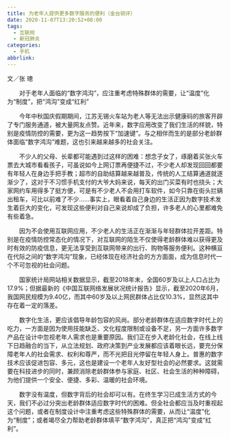 ```yaml
---
title: 为老年人提供更多数字服务的便利（金台锐评）
date: 2020-11-07T13:20:52+08:00
tags:
  - 互联网
  - 新冠肺炎
categories:
  - 手机
abbrlink:
---
```


文／张  璁

　　对于老年人面临的“数字鸿沟”，应注重考虑特殊群体的需要，让“温度”化为“制度”，把“鸿沟”变成“红利”

　　今年中秋国庆假期期间，江苏无锡火车站为老人等无法出示健康码的旅客开辟了专门服务通道，被大量网友点赞。近年来，数字应用改变了我们生活的样貌，特别是疫情防控的需要，更为这一趋势按下“加速键”。与之相伴而生的是部分老龄群体面临“数字鸿沟”难题，这也引来越来越多的社会关注。

　　不少人的父母、长辈都可能遇到过这样的困难：想念子女了，琢磨着买张火车票去大城市看看孩子，可虽说如今上网订票再便捷不过，不少老人却发现回回都要有年轻人在身边手把手教；超市的自助结算越来越普及，传统的人工结算通道就逐渐少了，这对于不习惯手机支付的大爷大妈来说，每天的出门买菜有时也挠头；大家网约车用得多了挺方便，可是有不少老人不会用打车软件，如今只靠在街头拦辆出租车，可比以前难了不少……事实上，眼看着自己身边的生活正因为数字技术发生着巨大的变化，可发现这些便利对自己来说却成了负担，许多老人的心里都难免有些着急。

　　因为不会使用互联网应用，不少老人的生活正在渐渐与年轻群体拉开差距。特别是在疫情防控常态化的情况下，对互联网的陌生不仅使得老龄群体难以获得更及时有效的防疫信息，更无法享受到互联网带来的出行、购物等服务便利。这种横亘在代际之间的“数字鸿沟”现象，已经体现在经济社会的方方面面，成为信息时代一个不可忽视的社会问题。

　　国家统计局网站相关数据显示，截至2018年末，全国60岁及以上人口占比为17.9%；但据最新的《中国互联网络发展状况统计报告》显示，截至2020年6月，我国网民规模为9.40亿，而其中60岁及以上网民群体占比仅10.3%，显然这其中存在着一定的落差。

　　数字化生活，更应该倡导年龄包容的风尚。部分老龄群体在适应数字时代上的吃力，一方面是因为使用技能缺乏、文化程度限制或设备不足，另一方面许多数字产品在设计中忽视老年人需求也是重要原因。我们正在步入老龄化社会，在线上线下日趋融合的当下，从立法规划、政府决策到产业发展都应该着眼长远，要充分保障老年人的社会需求、权利和尊严，而不光把目光停留在年轻人身上。普惠的数字技术应该促进包容、多元，这也是建设一个老年人友好型社会的必然要求。这就需要在科技进步的同时，兼顾消除老龄群体参与家庭、社区、社会生活的种种障碍，为他们提供一个安全、便捷、多彩、温暖的社会环境。

　　数字没有温度，但数字背后的社会却可以有。在终生学习已成生活方式的今天，我们不必过分突出老龄群体适应数字时代的困难。但全社会都应当及时重视起这个问题，或者在制度设计中注重考虑这些特殊群体的需要，从而让“温度”化为“制度”；或者竭尽全力帮助老龄群体填平“数字鸿沟”，真正把“鸿沟”变成“红利”。